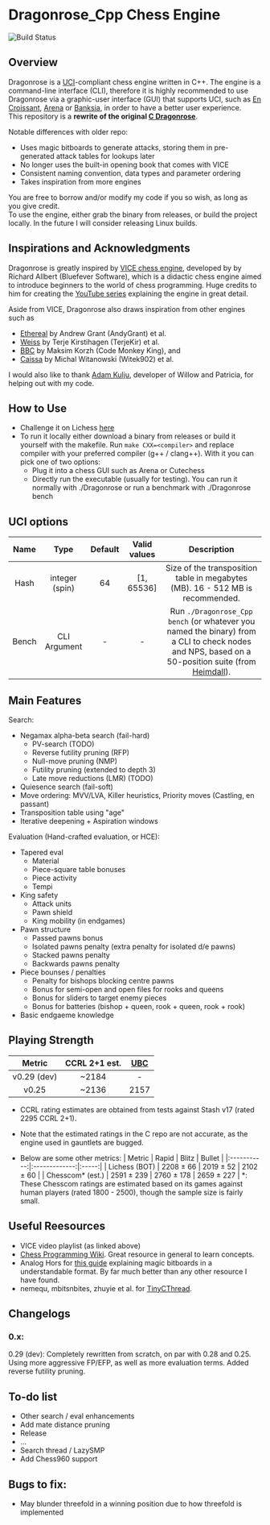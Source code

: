 # Dragonrose_Cpp Chess Engine

![Build Status](https://github.com/TampliteSK/Dragonrose_Cpp/actions/workflows/build.yml/badge.svg)

## Overview
Dragonrose is a [UCI](https://en.wikipedia.org/wiki/Universal_Chess_Interface)-compliant chess engine written in C++. 
The engine is a command-line interface (CLI), therefore it is highly recommended to use Dragonrose via a graphic-user interface (GUI) that supports UCI, 
such as [En Croissant](https://encroissant.org/), [Arena](http://www.playwitharena.de/) or [Banksia](https://banksiagui.com/), in order to have a better user experience. <br>
This repository is a **rewrite of the original [C Dragonrose](https://github.com/TampliteSK/dragonrose)**. <br>

Notable differences with older repo: <br>
- Uses magic bitboards to generate attacks, storing them in pre-generated attack tables for lookups later
- No longer uses the built-in opening book that comes with VICE
- Consistent naming convention, data types and parameter ordering
- Takes inspiration from more engines

You are free to borrow and/or modify my code if you so wish, as long as you give credit. <br>
To use the engine, either grab the binary from releases, or build the project locally. In the future I will consider releasing Linux builds. <br>

## Inspirations and Acknowledgments
Dragonrose is greatly inspired by [VICE chess engine](https://github.com/bluefeversoft/vice/tree/main/Vice11/src), developed by by Richard Allbert (Bluefever Software), 
which is a didactic chess engine aimed to introduce beginners to the world of chess programming. Huge credits to him for creating the [YouTube series](https://www.youtube.com/playlist?list=PLZ1QII7yudbc-Ky058TEaOstZHVbT-2hg) explaining the engine in great detail. <br>

Aside from VICE, Dragonrose also draws inspiration from other engines such as 
- [Ethereal](https://github.com/AndyGrant/Ethereal) by Andrew Grant (AndyGrant) et al.
- [Weiss](https://github.com/TerjeKir/weiss) by Terje Kirstihagen (TerjeKir) et al.
- [BBC](https://github.com/maksimKorzh/bbc/tree/master) by Maksim Korzh (Code Monkey King), and
- [Caissa](https://github.com/Witek902/Caissa) by Michal Witanowski (Witek902) et al.

I would also like to thank [Adam Kulju](https://github.com/Adam-Kulju), developer of Willow and Patricia, for helping out with my code.

## How to Use

- Challenge it on Lichess [here](https://lichess.org/@/DragonroseDev)
- To run it locally either download a binary from releases or build it yourself with the makefile. Run `make CXX=<compiler>` and replace compiler with your preferred compiler (g++ / clang++). With it you can pick one of two options:
  - Plug it into a chess GUI such as Arena or Cutechess
  - Directly run the executable (usually for testing). You can run it normally with ./Dragonrose or run a benchmark with ./Dragonrose bench

## UCI options

| Name  |      Type       | Default |  Valid values  | Description                                                                                             |
|:-----:|:---------------:|:-------:|:--------------:|:-------------------------------------------------------------------------------------------------------:|
| Hash  | integer (spin)  |    64   |   [1, 65536]   | Size of the transposition table in megabytes (MB). 16 - 512 MB is recommended.                               |
| Bench |  CLI Argument   |    -    |        -       | Run `./Dragonrose_Cpp bench` (or whatever you named the binary) from a CLI to check nodes and NPS, based on a 50-position suite (from [Heimdall](https://git.nocturn9x.space/nocturn9x/heimdall)).|

## Main Features

Search:
- Negamax alpha-beta search (fail-hard)
  - PV-search (TODO)
  - Reverse futility pruning (RFP)
  - Null-move pruning (NMP)
  - Futility pruning (extended to depth 3)
  - Late move reductions (LMR) (TODO)
- Quiesence search (fail-soft)
- Move ordering: MVV/LVA, Killer heuristics, Priority moves (Castling, en passant)
- Transposition table using "age"
- Iterative deepening + Aspiration windows

Evaluation (Hand-crafted evaluation, or HCE):
- Tapered eval
  - Material
  - Piece-square table bonuses
  - Piece activity	
  - Tempi
- King safety
  - Attack units
  - Pawn shield
  - King mobility (in endgames)
- Pawn structure
  - Passed pawns bonus
  - Isolated pawns penalty (extra penalty for isolated d/e pawns)
  - Stacked pawns penalty
  - Backwards pawns penalty
- Piece bounses / penalties
  - Penalty for bishops blocking centre pawns
  - Bonus for semi-open and open files for rooks and queens
  - Bonus for sliders to target enemy pieces
  - Bonus for batteries (bishop + queen, rook + queen, rook + rook)
- Basic endgaeme knowledge	 

## Playing Strength
|   Metric    | CCRL 2+1 est. | [UBC](https://e4e6.com/) |
|:-----------:|:-------------:|:-----:|
| v0.29 (dev) |     ~2184     |   -   |
|    v0.25    |     ~2136     | 2157  |
- CCRL rating estimates are obtained from tests against Stash v17 (rated 2295 CCRL 2+1).
- Note that the estimated ratings in the C repo are not accurate, as the engine used in gauntlets are bugged.

- Below are some other metrics:
| Metric | Rapid | Blitz | Bullet |
|:-----------:|:-------------:|:-----:|
| Lichess (BOT) | 2208 ± 66 | 2019 ± 52 | 2102 ± 60 |
| Chesscom* (est.) | 2591 ± 239 | 2760 ± 178 | 2659 ± 227 |
*: These Chesscom ratings are estimated based on its games against human players (rated 1800 - 2500), though the sample size is fairly small.

## Useful Reesources
- VICE video playlist (as linked above)
- [Chess Programming Wiki](https://www.chessprogramming.org/Main_Page). Great resource in general to learn concepts.
- Analog Hors for [this guide](https://analog-hors.github.io/site/magic-bitboards/) explaining magic bitboards in a understandable format. By far much better than any other resource I have found.
- nemequ, mbitsnbites, zhuyie et al. for [TinyCThread](https://github.com/tinycthread/tinycthread/tree/master).

## Changelogs <br>
### 0.x: <br>
0.29 (dev): Completely rewritten from scratch, on par with 0.28 and 0.25. Using more aggressive FP/EFP, as well as more evaluation terms. Added reverse futility pruning.

## To-do list
- Other search / eval enhancements
- Add mate distance pruning
- Release
- ...
- Search thread / LazySMP
- Add Chess960 support

## Bugs to fix:
- May blunder threefold in a winning position due to how threefold is implemented